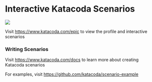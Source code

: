 # Interactive Katacoda Scenarios

[![](http://shields.katacoda.com/katacoda/epic/count.svg)](https://www.katacoda.com/epic "Get your profile on Katacoda.com")

Visit https://www.katacoda.com/epic to view the profile and interactive scenarios

### Writing Scenarios
Visit https://www.katacoda.com/docs to learn more about creating Katacoda scenarios

For examples, visit https://github.com/katacoda/scenario-example
